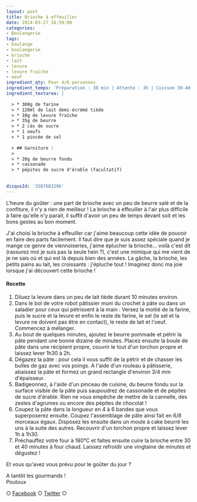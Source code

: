 ```yaml
---
layout: post
title: Brioche à effeuiller
date: 2014-03-27 16:59:00
categories: 
- Boulangerie
tags: 
- boulange
- boulangerie
- brioche
- lait
- levure
- levure fraiche
- oeuf
ingredient_qty: Pour 4/6 personnes
ingredient_temps: 'Préparation : 30 min | Attente : 3h | Cuisson 30-40 min'
ingredient_textarea: |
  
  > * 300g de farine
  > * 120ml de lait demi-écrémé tiède
  > * 10g de levure fraîche
  > * 35g de beurre
  > * 2 càs de sucre
  > * 1 oeufs
  > * 1 pincée de sel
  
  > ## Garniture :
  > 
  > * 20g de beurre fondu
  > * cassonade
  > * pépites de sucre d'érable (facultatif)
  
  
disqusId: '3587683296'
---
```


L'heure du goûter : une part de brioche avec un peu de beurre salé et de la confiture, il n'y a rien de meilleur ! La brioche à effeuiller à l'air plus difficile à faire qu'elle n'y parait, il suffit d'avoir un peu de temps devant soit et les bons gestes au bon moment.

J'ai choisi la brioche à effeuiller car j'aime beaucoup cette idée de pouvoir en faire des parts facilement. Il faut dire que je suis assez spéciale quand je mange ce genre de viennoiseries, j'aime éplucher la brioche... voilà c'est dit (rassurez moi je suis pas la seule hein ?), c'est une mimique qui me vient de je ne sais où et qui est là depuis bien des années. La gâche, la brioche, les petits pains au lait, les croissants : j'épluche tout ! Imaginez donc ma joie lorsque j'ai découvert cette brioche !

#### Recette

1.  Diluez la levure dans un peu de lait tiède durant 10 minutes environ.
2.  Dans le bol de votre robot pâtissier muni du crochet à pâte ou dans un saladier pour ceux qui pétrissent à la main : Versez la moitié de la farine, puis le sucre et la levure et enfin le reste de farine, le sel (le sel et la levure ne doivent pas être en contact), le reste de lait et l'oeuf. Commencez à mélanger.
3.  Au bout de quelques minutes, ajoutez le beurre pommade et pétrir la pâte pendant une bonne dizaine de minutes. Placez ensuite la boule de pâte dans une récipient propre, couvrir le tout d'un torchon propre et laissez lever 1h30 à 2h.
4.  Dégazez la pâte : pour cela il vous suffit de la pétrir et de chasser les bulles de gaz avec vos poings. A l'aide d'un rouleau à pâtisserie, abaissez la pâte et formez un grand rectangle d'environ 3/4 mm d'épaisseur.
5.  Badigeonnez, à l'aide d'un pinceau de cuisine, du beurre fondu sur la surface visible de la pâte puis saupoudrez de cassonade et de pépites de sucre d'érable. Rien ne vous empêche de mettre de la cannelle, des zestes d'agrumes ou encore des pépites de chocolat !
6.  Coupez la pâte dans la longueur en 4 à 6 bandes que vous superposerez ensuite. Coupez l'assemblage de pâte ainsi fait en 6/8 morceaux égaux. Disposez les ensuite dans un moule à cake beurré les uns à la suite des autres. Recouvrir d'un torchon propre et laissez lever 1h à 1h30.
7.  Préchauffez votre four à 180°C et faites ensuite cuire la brioche entre 30 et 40 minutes à four chaud. Laissez refroidir une vingtaine de minutes et dégustez !

Et vous qu'avez vous prévu pour le goûter du jour ?

A tantôt les gourmands !  
Poutoux

○ [Facebook](https://www.facebook.com/crokmou.blog) ○ [Twitter](https://twitter.com/Crokmou) ○